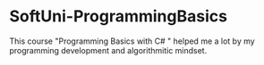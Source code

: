 # SoftUni-ProgrammingBasics
This course "Programming Basics with C# " helped me a lot by my programming development and algorithmitic mindset.
